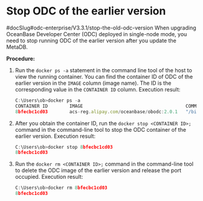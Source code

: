 Stop ODC of the earlier version 
====================================================
#docSlug#odc-enterprise/V3.3.1/stop-the-old-odc-version
When upgrading OceanBase Developer Center (ODC) deployed in single-node mode, you need to stop running ODC of the earlier version after you update the MetaDB. 

**Procedure:** 

1. Run the `docker ps -a` statement in the command line tool of the host to view the running container. You can find the container ID of ODC of the earlier version in the `IMAGE` column (image name). The ID is the corresponding value in the `CONTAINER ID` column. Execution result:

   ```javascript
   C:\Users\ob>docker ps -a
   CONTAINER ID        IMAGE                                      COMMAND                  CREATED             STATUS              PORTS                                      NAMES
   8bfecbc1cd03        acs-reg.alipay.com/oceanbase/obodc:2.0.1   "/bin/sh -c '/usr/bi..."   13 days ago         Up 13 days          80/tcp, 8080/tcp, 0.0.0.0:8989->8989/tcp   obodc
   ```

   

2. After you obtain the container ID, run the `docker stop <CONTAINER ID>;` command in the command-line tool to stop the ODC container of the earlier version. Execution result:

   ```javascript
   C:\Users\ob>docker stop 8bfecbc1cd03
   8bfecbc1cd03
   ```

   

3. Run the `docker rm <CONTAINER ID>;` command in the command-line tool to delete the ODC image of the earlier version and release the port occupied. Execution result:

   ```javascript
   C:\Users\ob>docker rm 8bfecbc1cd03
   8bfecbc1cd03
   ```

   



